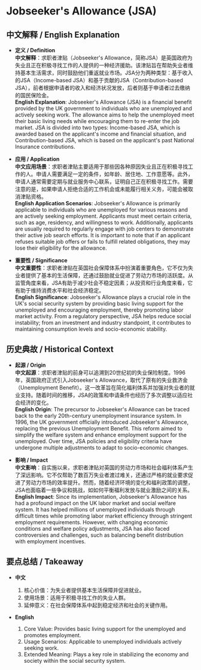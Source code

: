 # Jobseeker's Allowance (JSA)

## 中文解释 / English Explanation

* **定义 / Definition**  
  **中文解释**：求职者津贴（Jobseeker's Allowance，简称JSA）是英国政府为失业且正在积极寻找工作的人提供的一种经济援助。该津贴旨在帮助失业者维持基本生活需求，同时鼓励他们重返就业市场。JSA分为两种类型：基于收入的JSA（Income-based JSA）和基于贡献的JSA（Contribution-based JSA），前者根据申请者的收入和经济状况发放，后者则基于申请者过去缴纳的国民保险金。  
  **English Explanation**: Jobseeker's Allowance (JSA) is a financial benefit provided by the UK government to individuals who are unemployed and actively seeking work. The allowance aims to help the unemployed meet their basic living needs while encouraging them to re-enter the job market. JSA is divided into two types: Income-based JSA, which is awarded based on the applicant's income and financial situation, and Contribution-based JSA, which is based on the applicant's past National Insurance contributions.

* **应用 / Application**  
  **中文应用场景**：求职者津贴主要适用于那些因各种原因失业且正在积极寻找工作的人。申请人需要满足一定的条件，如年龄、居住地、工作意愿等。此外，申请人通常需要定期与就业服务中心联系，证明自己正在积极寻找工作。需要注意的是，如果申请人拒绝合适的工作机会或未能履行相关义务，可能会被取消津贴资格。  
  **English Application Scenarios**: Jobseeker's Allowance is primarily applicable to individuals who are unemployed for various reasons and are actively seeking employment. Applicants must meet certain criteria, such as age, residency, and willingness to work. Additionally, applicants are usually required to regularly engage with job centers to demonstrate their active job search efforts. It is important to note that if an applicant refuses suitable job offers or fails to fulfill related obligations, they may lose their eligibility for the allowance.

* **重要性 / Significance**  
  **中文重要性**：求职者津贴在英国社会保障体系中扮演着重要角色，它不仅为失业者提供了基本的生活保障，还通过鼓励就业促进了劳动力市场的活跃度。从监管角度来看，JSA有助于减少社会不稳定因素；从投资和行业角度来看，它有助于维持消费水平和社会经济稳定。  
  **English Significance**: Jobseeker's Allowance plays a crucial role in the UK's social security system by providing basic living support for the unemployed and encouraging employment, thereby promoting labor market activity. From a regulatory perspective, JSA helps reduce social instability; from an investment and industry standpoint, it contributes to maintaining consumption levels and socio-economic stability.

## 历史典故 / Historical Context

* **起源 / Origin**  
  **中文起源**：求职者津贴的前身可以追溯到20世纪初的失业保险制度。1996年，英国政府正式引入Jobseeker's Allowance，取代了原有的失业救济金（Unemployment Benefit）。这一改革旨在简化福利体系并加强对失业者的就业支持。随着时间的推移，JSA的政策和申请条件也经历了多次调整以适应社会经济的变化。  
  **English Origin**: The precursor to Jobseeker's Allowance can be traced back to the early 20th-century unemployment insurance system. In 1996, the UK government officially introduced Jobseeker's Allowance, replacing the previous Unemployment Benefit. This reform aimed to simplify the welfare system and enhance employment support for the unemployed. Over time, JSA policies and eligibility criteria have undergone multiple adjustments to adapt to socio-economic changes.

* **影响 / Impact**  
  **中文影响**：自实施以来，求职者津贴对英国的劳动力市场和社会福利体系产生了深远影响。它不仅帮助了数百万失业者渡过难关，还通过严格的就业要求促进了劳动力市场的效率提升。然而，随着经济环境的变化和福利政策的调整，JSA也面临着一些争议和挑战，如如何平衡福利发放与就业激励之间的关系。  
  **English Impact**: Since its implementation, Jobseeker's Allowance has had a profound impact on the UK labor market and social welfare system. It has helped millions of unemployed individuals through difficult times while promoting labor market efficiency through stringent employment requirements. However, with changing economic conditions and welfare policy adjustments, JSA has also faced controversies and challenges, such as balancing benefit distribution with employment incentives.

## 要点总结 / Takeaway

* **中文**  
  1. 核心价值：为失业者提供基本生活保障并促进就业。
  2. 使用场景：适用于积极寻找工作的失业人群。
  3. 延伸意义：在社会保障体系中起到稳定经济和社会的关键作用。

* **English**  
  1. Core Value: Provides basic living support for the unemployed and promotes employment.
  2. Usage Scenarios: Applicable to unemployed individuals actively seeking work.
  3. Extended Meaning: Plays a key role in stabilizing the economy and society within the social security system.
